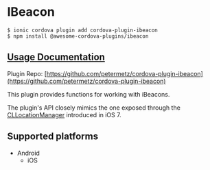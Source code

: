 # IBeacon

```text
$ ionic cordova plugin add cordova-plugin-ibeacon
$ npm install @awesome-cordova-plugins/ibeacon
```

## [Usage Documentation](https://danielsogl.gitbook.io/awesome-cordova-plugins/plugins/ibeacon/)

Plugin Repo: [https://github.com/petermetz/cordova-plugin-ibeacon](https://github.com/petermetz/cordova-plugin-ibeacon)

This plugin provides functions for working with iBeacons.

The plugin's API closely mimics the one exposed through the [CLLocationManager](https://developer.apple.com/library/ios/documentation/CoreLocation/Reference/CLLocationManager_Class/index.html) introduced in iOS 7.

## Supported platforms

* Android
  * iOS

